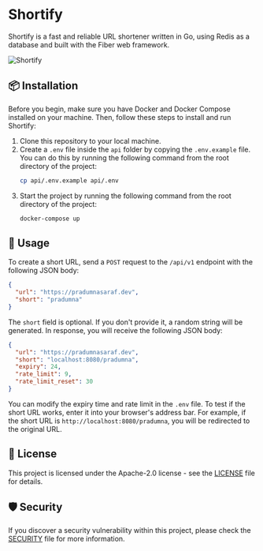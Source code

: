 # Shortify

Shortify is a fast and reliable URL shortener written in Go, using Redis as a database and built with the Fiber web framework.

![Shortify](https://github.com/Pradumnasaraf/Shortify/assets/51878265/2c2686e8-82aa-481c-9d4a-07c2d3711398)

## 📦 Installation

Before you begin, make sure you have Docker and Docker Compose installed on your machine. Then, follow these steps to install and run Shortify:

1. Clone this repository to your local machine.
2. Create a `.env` file inside the `api` folder by copying the `.env.example` file. You can do this by running the following command from the root directory of the project:
   ```bash
   cp api/.env.example api/.env
   ```
3. Start the project by running the following command from the root directory of the project:
   ```bash
   docker-compose up
   ```

## 📝 Usage

To create a short URL, send a `POST` request to the `/api/v1` endpoint with the following JSON body:

```json
{
  "url": "https://pradumnasaraf.dev",
  "short": "pradumna"
}
```

The `short` field is optional. If you don't provide it, a random string will be generated. In response, you will receive the following JSON body:

```json
{
  "url": "https://pradumnasaraf.dev",
  "short": "localhost:8080/pradumna",
  "expiry": 24,
  "rate_limit": 9,
  "rate_limit_reset": 30
}
```

You can modify the expiry time and rate limit in the `.env` file. To test if the short URL works, enter it into your browser's address bar. For example, if the short URL is `http://localhost:8080/pradumna`, you will be redirected to the original URL.

## 📜 License

This project is licensed under the Apache-2.0 license - see the [LICENSE](LICENSE) file for details.

## 🛡 Security

If you discover a security vulnerability within this project, please check the [SECURITY](SECURITY.md) file for more information.
